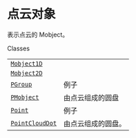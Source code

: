 # 点云对象

表示点云的 Mobject。

Classes

|||
|-|-|
[`Mobject1D`]()|
[`Mobject2D`]()|
[`PGroup`]()|例子
[`PMobject`]()|由点云组成的圆盘
[`Point`]()|例子
[`PointCloudDot`]()|由点云组成的圆盘。
